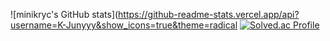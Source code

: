 ![minikryc's GitHub stats](https://github-readme-stats.vercel.app/api?username=K-Junyyy&show_icons=true&theme=radical
[![Solved.ac Profile](http://mazassumnida.wtf/api/generate_badge?boj=minikryc)](https://solved.ac/minikryc)
<!--
**minikryc/minikryc** is a ✨ _special_ ✨ repository because its `README.md` (this file) appears on your GitHub profile.

Here are some ideas to get you started:

- 🔭 I’m currently working on ...
- 🌱 I’m currently learning ...
- 👯 I’m looking to collaborate on ...
- 🤔 I’m looking for help with ...
- 💬 Ask me about ...
- 📫 How to reach me: ...
- 😄 Pronouns: ...
- ⚡ Fun fact: ...
-->
